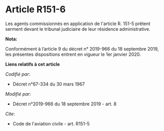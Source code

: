 # Article R151-6

Les agents commissionnés en application de l'article R. 151-5 prêtent serment devant le   tribunal judiciaire de leur
résidence administrative.

**Nota:**

Conformément à l’article 9 du décret n° 2019-966 du 18 septembre 2019, les présentes dispositions entrent en vigueur le 1er
janvier 2020.

**Liens relatifs à cet article**

_Codifié par_:

  - Décret n°67-334 du 30 mars 1967

_Modifié par_:

  - Décret n°2019-966 du 18 septembre 2019 - art. 8

_Cite_:

  - Code de l'aviation civile - art. R151-5
